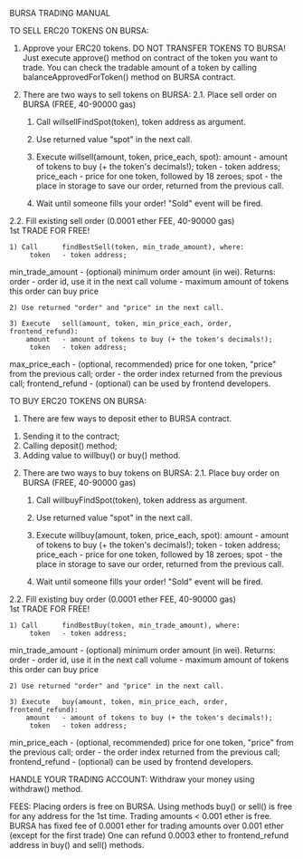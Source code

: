 BURSA TRADING MANUAL



TO SELL ERC20 TOKENS ON BURSA:

1. Approve your ERC20 tokens.   DO NOT TRANSFER TOKENS TO BURSA!
   Just execute approve() method on contract of the token you want to trade.
   You can check the tradable amount of a token by calling
   balanceApprovedForToken() method on BURSA contract.

2. There are two ways to sell tokens on BURSA:
2.1. Place sell order on BURSA  (FREE, 40-90000 gas)

     1) Call     willsellFindSpot(token), token address as argument.
     2) Use returned value "spot" in the next call.

     3) Execute  willsell(amount, token, price_each, spot):
        amount   - amount of tokens to buy (+ the token's decimals!);
         token   - token address;
    price_each   - price for one token, followed by 18 zeroes;
          spot   - the place in storage to save our order, returned
                 from the previous call.

     4) Wait until someone fills your order! "Sold" event will be fired.


2.2. Fill existing sell order  (0.0001 ether FEE, 40-90000 gas)    
                                1st TRADE FOR FREE!

    1) Call      findBestSell(token, min_trade_amount), where:
         token   - token address;
min_trade_amount - (optional) minimum order amount (in wei).
       Returns:
         order   - order id, use it in the next call
        volume   - maximum amount of tokens this order can buy
         price

    2) Use returned "order" and "price" in the next call.

    3) Execute   sell(amount, token, min_price_each, order, frontend_refund):
        amount   - amount of tokens to buy (+ the token's decimals!);
         token   - token address;
max_price_each   - (optional, recommended) price for one token, "price" from the previous call;
         order   - the order index returned from the previous call;
frontend_refund  - (optional) can be used by frontend developers.


TO BUY ERC20 TOKENS ON BURSA:

1. There are few ways to deposit ether to BURSA contract.
  1) Sending it to the contract;
  2) Calling deposit() method;
  3) Adding value to willbuy() or buy() method.

2. There are two ways to buy tokens on BURSA:
2.1. Place buy order on BURSA  (FREE, 40-90000 gas)

     1) Call     willbuyFindSpot(token), token address as argument.
     2) Use returned value "spot" in the next call.

     3) Execute  willbuy(amount, token, price_each, spot):
        amount   - amount of tokens to buy (+ the token's decimals!);
         token   - token address;
    price_each   - price for one token, followed by 18 zeroes;
          spot   - the place in storage to save our order, returned
                 from the previous call.

     4) Wait until someone fills your order! "Sold" event will be fired.


2.2. Fill existing buy order  (0.0001 ether FEE, 40-90000 gas)    
                                1st TRADE FOR FREE!

    1) Call      findBestBuy(token, min_trade_amount), where:
         token   - token address;
min_trade_amount - (optional) minimum order amount (in wei).
       Returns:
         order   - order id, use it in the next call
        volume   - maximum amount of tokens this order can buy
         price

    2) Use returned "order" and "price" in the next call.

    3) Execute   buy(amount, token, min_price_each, order, frontend_refund):
        amount   - amount of tokens to buy (+ the token's decimals!);
         token   - token address;
min_price_each   - (optional, recommended) price for one token, "price" from the previous call;
         order   - the order index returned from the previous call;
frontend_refund  - (optional) can be used by frontend developers.



HANDLE YOUR TRADING ACCOUNT:
Withdraw your money using withdraw() method.




FEES:
Placing orders is free on BURSA.  Using methods buy() or sell() is free
for any address for the 1st time. Trading amounts < 0.001 ether is free.
BURSA has fixed fee of 0.0001 ether for trading amounts over 0.001 ether
                                            (except for the first trade)
One can refund 0.0003 ether to frontend_refund address in buy() and sell() methods.
